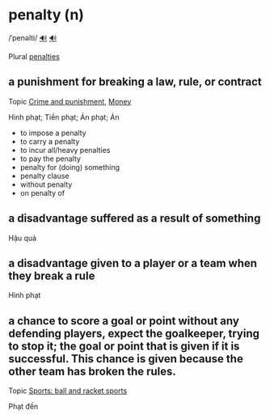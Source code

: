 # penalty (n)

/ˈpenəlti/ [🔊](https://www.oxfordlearnersdictionaries.com/media/english/uk_pron/p/pen/penal/penalty__gb_1.mp3) [🔊](https://www.oxfordlearnersdictionaries.com/media/english/us_pron/p/pen/penal/penalty__us_1.mp3)

Plural [penalties]()

## a punishment for breaking a law, rule, or contract

Topic [Crime and punishment](../topics/crime-and-punishment.md#crime--punishment), [Money](../topics/money.md#money)

Hình phạt; Tiền phạt; Án phạt; Án

- to impose a penalty
- to carry a penalty
- to incur all/heavy penalties
- to pay the penalty
- penalty for (doing) something
- penalty clause
- without penalty
- on penalty of

## a disadvantage suffered as a result of something

Hậu quả

## a disadvantage given to a player or a team when they break a rule

Hình phạt

## a chance to score a goal or point without any defending players, expect the goalkeeper, trying to stop it; the goal or point that is given if it is successful. This chance is given because the other team has broken the rules.

Topic [Sports: ball and racket sports](../topics/sports-ball-and-racket-sports.md#sports-ball--racket-sports)

Phạt đền